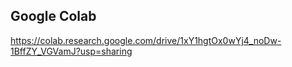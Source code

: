 ## Google Colab
https://colab.research.google.com/drive/1xY1hgtOx0wYj4_noDw-1BffZY_VGVamJ?usp=sharing
